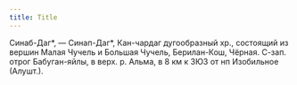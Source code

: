 ```yaml
---
title: Title
---
```


Синаб-Даг*, — Синап-Даг*, Кан-чардаг дугообразный хр., состоящий из вершин Малая
Чучель и Большая Чучель, Берилан-Кош, Чёрная. С-зап. отрог Бабуган-яйлы, в верх.
р. Альма, в 8 км к ЗЮЗ от нп Изобильное (Алушт.).
